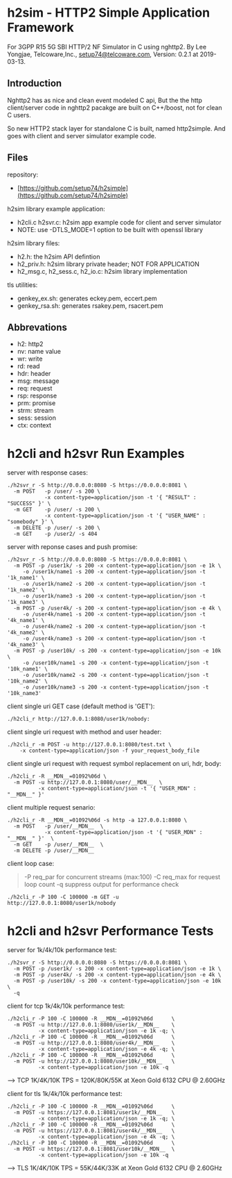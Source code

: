 # h2sim - HTTP2 Simple Application Framework
For 3GPP R15 5G SBI HTTP/2 NF Simulator in C using nghttp2.
By Lee Yongjae, Telcoware,Inc., setup74@telcoware.com,
Version: 0.2.1 at 2019-03-13.


## Introduction

Nghttp2 has as nice and clean event modeled C api,
But the the http client/server code in nghttp2 pacakge
are built on C++/boost, not for clean C users.

So new HTTP2 stack layer for standalone C is built, named http2simple.
And goes with client and server simulator example code.


## Files

repository:
- [https://github.com/setup74/h2simple](https://github.com/setup74/h2simple)

h2sim library example application:
- h2cli.c h2svr.c: h2sim app example code for client and server simulator
- NOTE: use -DTLS_MODE=1 option to be built with openssl library

h2sim library files:
- h2.h: the h2sim API defintion
- h2_priv.h: h2sim library private header; NOT FOR APPLICATION
- h2_msg.c, h2_sess.c, h2_io.c: h2sim library implementation

tls utilities:
- genkey_ex.sh: generates eckey.pem, eccert.pem
- genkey_rsa.sh: generates rsakey.pem, rsacert.pem


## Abbrevations

- h2: http2
- nv: name value
- wr: write
- rd: read
- hdr: header
- msg: message
- req: request
- rsp: response
- prm: promise
- strm: stream
- sess: session
- ctx: context


# h2cli and h2svr Run Examples

server with response cases:
```
./h2svr_r -S http://0.0.0.0:8080 -S https://0.0.0.0:8081 \
  -m POST   -p /user/ -s 200 \
            -x content-type=application/json -t '{ "RESULT" : "SUCCESS" }' \
  -m GET    -p /user/ -s 200 \
            -x content-type=application/json -t '{ "USER_NAME" : "somebody" }' \
  -m DELETE -p /user/ -s 200 \
  -m GET    -p /user2/ -s 404 
```

server with reponse cases and push promise:
```
./h2svr_r -S http://0.0.0.0:8080 -S https://0.0.0.0:8081 \
  -m POST -p /user1k/ -s 200 -x content-type=application/json -e 1k \
     -o /user1k/name1 -s 200 -x content-type=application/json -t '1k_name1' \
     -o /user1k/name2 -s 200 -x content-type=application/json -t '1k_name2' \
     -o /user1k/name3 -s 200 -x content-type=application/json -t '1k_name3' \
  -m POST -p /user4k/ -s 200 -x content-type=application/json -e 4k \
     -o /user4k/name1 -s 200 -x content-type=application/json -t '4k_name1' \
     -o /user4k/name2 -s 200 -x content-type=application/json -t '4k_name2' \
     -o /user4k/name3 -s 200 -x content-type=application/json -t '4k_name3' \
  -m POST -p /user10k/ -s 200 -x content-type=application/json -e 10k \
     -o /user10k/name1 -s 200 -x content-type=application/json -t '10k_name1' \
     -o /user10k/name2 -s 200 -x content-type=application/json -t '10k_name2' \
     -o /user10k/name3 -s 200 -x content-type=application/json -t '10k_name3'
```

client single uri GET case (default method is 'GET'):
```
./h2cli_r http://127.0.0.1:8080/user1k/nobody:
```

client single uri request with method and user header:
```
./h2cli_r -m POST -u http://127.0.0.1:8080/test.txt \
    -x content-type=application/json -f your_request_body_file
```

client single uri request with request symbol replacement on uri, hdr, body:
```
./h2cli_r -R __MDN__=01092%06d \
  -m POST -u http://127.0.0.1:8080/user/__MDN__  \
          -x content-type=application/json -t '{ "USER_MDN" : "__MDN__" }'
```

client multiple request senario:
```
./h2cli_r -R __MDN__=01092%06d -s http -a 127.0.0.1:8080 \
  -m POST   -p /user/__MDN__  \
            -x content-type=application/json -t '{ "USER_MDN" : "__MDN__" }'  \
  -m GET    -p /user/__MDN__  \
  -m DELETE -p /user/__MDN__
```

client loop case:
>   -P req_par for concurrent streams (max:100)
>   -C req_max for request loop count
>   -q suppress output for performance check
```
./h2cli_r -P 100 -C 100000 -m GET -u http://127.0.0.1:8080/user1k/nobody
```

# h2cli and h2svr Performance Tests

server for 1k/4k/10k performance test:
```
./h2svr_r -S http://0.0.0.0:8080 -S https://0.0.0.0:8081 \
  -m POST -p /user1k/ -s 200 -x content-type=application/json -e 1k \
  -m POST -p /user4k/ -s 200 -x content-type=application/json -e 4k \
  -m POST -p /user10k/ -s 200 -x content-type=application/json -e 10k \
  -q
```

client for tcp 1k/4k/10k  performance test:
```
./h2cli_r -P 100 -C 100000 -R __MDN__=01092%06d      \
  -m POST -u http://127.0.0.1:8080/user1k/__MDN__    \
          -x content-type=application/json -e 1k -q; \
./h2cli_r -P 100 -C 100000 -R __MDN__=01092%06d      \
  -m POST -u http://127.0.0.1:8080/user4k/__MDN__    \
          -x content-type=application/json -e 4k -q; \
./h2cli_r -P 100 -C 100000 -R __MDN__=01092%06d      \
  -m POST -u http://127.0.0.1:8080/user10k/__MDN__   \
          -x content-type=application/json -e 10k -q
```
--> TCP 1K/4K/10K TPS = 120K/80K/55K at Xeon Gold 6132 CPU @ 2.60GHz

client for tls 1k/4k/10k  performance test:
```
./h2cli_r -P 100 -C 100000 -R __MDN__=01092%06d      \
  -m POST -u https://127.0.0.1:8081/user1k/__MDN__   \
          -x content-type=application/json -e 1k -q; \
./h2cli_r -P 100 -C 100000 -R __MDN__=01092%06d      \
  -m POST -u https://127.0.0.1:8081/user4k/__MDN__   \
          -x content-type=application/json -e 4k -q; \
./h2cli_r -P 100 -C 100000 -R __MDN__=01092%06d      \
  -m POST -u https://127.0.0.1:8081/user10k/__MDN__  \
          -x content-type=application/json -e 10k -q
```
--> TLS 1K/4K/10K TPS = 55K/44K/33K at Xeon Gold 6132 CPU @ 2.60GHz


